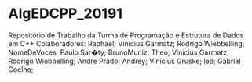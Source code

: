 ﻿# AlgEDCPP_20191
Repositório de Trabalho da Turma de Programação e Estrutura de Dados em C++
Colaboradores:
Raphael;
Vinicius Garmatz;
Rodrigo Wiebbelling;
NomeDeVoces;
Paulo Sar�ty;
BrunoMuniz;
Theo;
Vinicius Garmatz;
Rodrigo Wiebbelling; 
Andre Prado;
Andrey;
Vinicius Gruske;
leo;
Gabriel Coelho;


